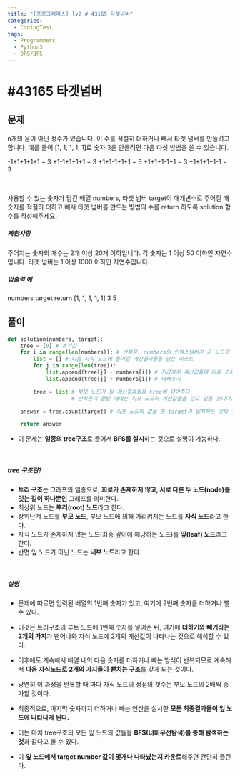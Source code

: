 ```yaml
---
title: "[프로그래머스] lv2 # 43165 타겟넘버"
categories:	
  - CodingTest  
tags:
  - Programmers  
  - Python3
  - DFS/BFS
---
```


# #43165 타겟넘버

## 문제
n개의 음이 아닌 정수가 있습니다. 이 수를 적절히 더하거나 빼서 타겟 넘버를 만들려고 합니다.
예를 들어 [1, 1, 1, 1, 1]로 숫자 3을 만들려면 다음 다섯 방법을 쓸 수 있습니다.

-1+1+1+1+1 = 3
+1-1+1+1+1 = 3
+1+1-1+1+1 = 3
+1+1+1-1+1 = 3
+1+1+1+1-1 = 3

<br/>

사용할 수 있는 숫자가 담긴 배열 numbers, 타겟 넘버 target이 매개변수로 주어질 때
숫자를 적절히 더하고 빼서 타겟 넘버를 만드는 방법의 수를 return 하도록 solution 함수를 작성해주세요.

##### 제한사항
주어지는 숫자의 개수는 2개 이상 20개 이하입니다.
각 숫자는 1 이상 50 이하인 자연수입니다.
타겟 넘버는 1 이상 1000 이하인 자연수입니다.

##### 입출력 예
numbers         target	return
[1, 1, 1, 1, 1]    3      	  5



## 풀이

```python
def solution(numbers, target):
    tree = [0] # 초기값
    for i in range(len(numbers)): # 반복문. numbers의 인덱스넘버가 곧 노드의 깊이이다.
        list = [] # 다음 자식 노드에 들어갈 계산결과들을 담는 리스트
        for j in range(len(tree)):
            list.append(tree[j] - numbers[i]) # 지금까지 계산값들에 다음 숫자 빼주기
            list.append(tree[j] + numbers[i]) # 더해주기

        tree = list # 부모 노드가 될 계산결과들을 tree에 담아준다.
        			# 반복문이 끝날 때에는 리프 노드의 계산값들을 담고 있을 것이다.

    answer = tree.count(target) # 리프 노드의 값들 중 target과 일치하는 것의 갯수를 반환

    return answer
```

- 이 문제는 **일종의 tree구조**로 풀어서 **BFS를 실시**하는 것으로 설명이 가능하다.

<br/>

##### tree 구조란?

- **트리 구조**는 그래프의 일종으로, **회로가 존재하지 않고, 서로 다른 두 노드(node)를 잇는 길이 하나뿐인** 그래프를 의미한다.
- 최상위 노드는 **뿌리(root) 노드**라고 한다.
- 상위단계 노드를 **부모 노드**, 부모 노드에 의해 가리켜지는 노드를 **자식 노드**라고 한다.
- 자식 노드가 존재하지 않는 노드(최종 깊이에 해당하는 노드)를 **잎(leaf) 노드**라고 한다.
- 반면 잎 노드가 아닌 노드는 **내부 노드**라고 한다.

<br/>

##### 설명

- 문제에 따르면 입력된 배열의 1번째 숫자가 있고, 여기에 2번째 숫자를 더하거나 뺄 수 있다.

- 이것은 트리구조의 루트 노드에 1번째 숫자를 넣어준 뒤, 여기에 **더하기와 빼기라는 2개의 가지**가 뻗어나와 자식 노드에 2개의 계산값이 나타나는 것으로 해석할 수 있다.

- 이후에도 계속해서 배열 내의 다음 숫자를 더하거나 빼는 방식이 반복되므로 계속해서 **다음 자식노드로 2개의 가지들이 뻗치는 구조**를 갖게 되는 것이다.

- 당연히 이 과정을 반복할 때 마다 자식 노드의 정점의 갯수는 부모 노드의 2배씩 증가할 것이다.

- 최종적으로, 마지막 숫자까지 더하거나 빼는 연산을 실시한 **모든 최종결과들이 잎 노드에 나타나게 된다.**

- 이는 마치 tree구조의 모든 잎 노드의 값들을 **BFS(너비우선탐색)를 통해 탐색하는 것**과 같다고 볼 수 있다.

- 이 **잎 노드에서 target number 값이 몇개나 나타났는지 카운트**해주면 간단히 풀린다.

